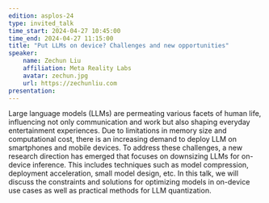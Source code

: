 ```yaml
---
edition: asplos-24 
type: invited_talk
time_start: 2024-04-27 10:45:00
time_end: 2024-04-27 11:15:00
title: "Put LLMs on device? Challenges and new opportunities"
speaker:
    name: Zechun Liu 
    affiliation: Meta Reality Labs
    avatar: zechun.jpg  
    url: https://zechunliu.com
presentation:
---
```

Large language models (LLMs) are permeating various facets of human life,
influencing not only communication and work but also shaping everyday entertainment
experiences. Due to limitations in memory size and computational cost, there is an
increasing demand to deploy LLM on smartphones and mobile devices. To address
these challenges, a new research direction has emerged that focuses on downsizing
LLMs for on-device inference. This includes techniques such as model compression,
deployment acceleration, small model design, etc. In this talk, we will discuss the
constraints and solutions for optimizing models in on-device use cases as well as
practical methods for LLM quantization.

